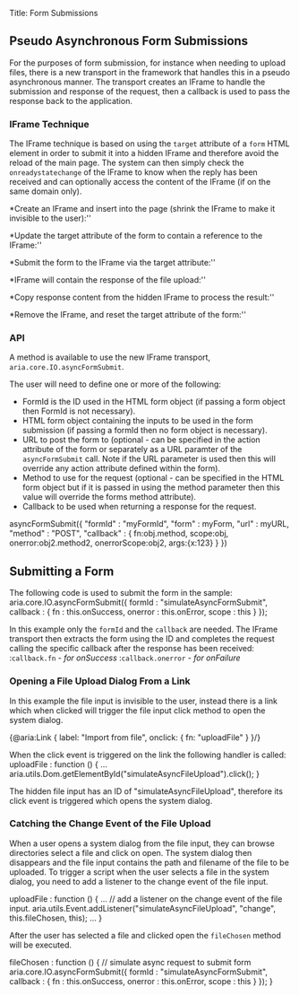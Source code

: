 Title: Form Submissions


## Pseudo Asynchronous Form Submissions
For the purposes of form submission, for instance when needing to upload files, there is a new transport in the framework that handles this in a pseudo asynchronous manner.  The transport creates an IFrame to handle the submission and response of the request, then a callback is used to pass the response back to the application.

### IFrame Technique

The IFrame technique is based on using the <code>target</code> attribute of a <code>form</code> HTML element in order to submit it into a hidden IFrame and therefore avoid the reload of the main page. The system can then simply check the <code>onreadystatechange</code> of the IFrame to know when the reply has been received and can optionally access the content of the IFrame (if on the same domain only).


*Create an IFrame and insert into the page (shrink the IFrame to make it invisible to the user):''

*Update the target attribute of the form to contain a reference to the IFrame:''

*Submit the form to the IFrame via the target attribute:''

*IFrame will contain the response of the file upload:''

*Copy response content from the hidden IFrame to process the result:''

*Remove the IFrame, and reset the target attribute of the form:''

### API
A method is available to use the new IFrame transport, <code>aria.core.IO.asyncFormSubmit</code>.

The user will need to define one or more of the following:
* FormId is the ID used in the HTML form object (if passing a form object then FormId is not necessary).
* HTML form object containing the inputs to be used in the form submission (if passing a formId then no form object is necessary).
* URL to post the form to (optional - can be specified in the action attribute of the form or separately as a URL paramter of the <code>asyncFormSubmit</code> call.  Note if the URL parameter is used then this will override any action attribute defined within the form).
* Method to use for the request (optional - can be specified in the HTML form object but if it is passed in using the method parameter then this value will override the forms method attribute).
* Callback to be used when returning a response for the request.

<syntaxhighlight lang="javascript">
 asyncFormSubmit({     
     "formId" : "myFormId", 
     "form" : myForm, 
     "url" : myURL,
     "method" : "POST",
     "callback" : {
         fn:obj.method,      
         scope:obj,       
         onerror:obj2.method2,  
         onerrorScope:obj2,
         args:{x:123}     
     }
 })
</syntaxhighlight>


## Submitting a Form

The following code is used to submit the form in the sample:
<syntaxhighlight lang="AT">
  aria.core.IO.asyncFormSubmit({
    formId : "simulateAsyncFormSubmit",
    callback : {
      fn : this.onSuccess,
      onerror : this.onError,
      scope : this
    }
  });
</syntaxhighlight>

In this example only the <code>formId</code> and the <code>callback</code> are needed.  The IFrame transport then extracts the form using the ID and completes the request calling the specific callback after the response has been received:
:<code>callback.fn</code> _- for onSuccess_
:<code>callback.onerror</code> _- for onFailure_


### Opening a File Upload Dialog From a Link

In this example the file input is invisible to the user, instead there is a link which when clicked will trigger the file input click method to open the system dialog.

<syntaxhighlight lang="AT">
 {@aria:Link {
     label: "Import from file",
     onclick: {
         fn: "uploadFile"
     }
  }/}
</syntaxhighlight>

When the click event is triggered on the link the following handler is called:
<syntaxhighlight lang="AT">
  uploadFile : function () {
   ...   
    aria.utils.Dom.getElementById("simulateAsyncFileUpload").click();
  }
</syntaxhighlight>

The hidden file input has an ID of "simulateAsyncFileUpload", therefore its click event is triggered which opens the system dialog.


### Catching the Change Event of the File Upload
When a user opens a system dialog from the file input, they can browse directories select a file and click on open.  The system dialog then disappears and the file input contains the path and filename of the file to be uploaded.  To trigger a script when the user selects a file in the system dialog, you need to add a listener to the change event of the file input.


<syntaxhighlight lang="AT">
  uploadFile : function () {  
    ... 
    // add a listener on the change event of the file input.
    aria.utils.Event.addListener("simulateAsyncFileUpload", "change", this.fileChosen, this);
    ...			
  }
</syntaxhighlight>

After the user has selected a file and clicked open the <code>fileChosen</code> method will be executed.

<syntaxhighlight lang="AT">
  fileChosen : function () {
    // simulate async request to submit form
    aria.core.IO.asyncFormSubmit({
      formId : "simulateAsyncFormSubmit",
      callback : {
        fn : this.onSuccess,
        onerror : this.onError,
        scope : this
      }
    });
  }
</syntaxhighlight>